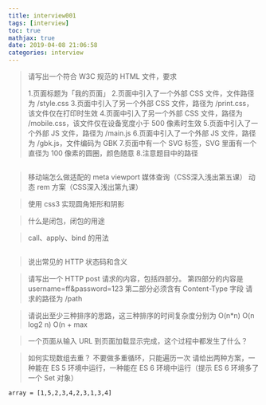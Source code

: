 ```yaml
---
title: interview001
tags: [interview]
toc: true
mathjax: true
date: 2019-04-08 21:06:58
categories: interview
---
```

>请写出一个符合 W3C 规范的 HTML 文件，要求
>
>1.页面标题为「我的页面」
>2.页面中引入了一个外部 CSS 文件，文件路径为 /style.css
>3.页面中引入了另一个外部 CSS 文件，路径为 /print.css，该文件仅在打印时生效
>4.页面中引入了另一个外部 CSS 文件，路径为 /mobile.css，该文件仅在设备宽度小于 500 像素时生效
>5.页面中引入了一个外部 JS 文件，路径为 /main.js
>6.页面中引入了一个外部 JS 文件，路径为 /gbk.js，文件编码为 GBK
>7.页面中有一个 SVG 标签，SVG 里面有一个直径为 100 像素的圆圈，颜色随意
>8.注意题目中的路径

```

```
> 移动端怎么做适配的
> meta viewport
> 媒体查询（CSS深入浅出第五课）
> 动态 rem 方案（CSS深入浅出第九课）

> 使用 css3 实现圆角矩形和阴影

> 什么是闭包，闭包的用途

> call、apply、bind 的用法
```

```

> 说出常见的 HTTP 状态码和含义

> 请写出一个 HTTP post 请求的内容，包括四部分。
> 第四部分的内容是 username=ff&password=123
> 第二部分必须含有 Content-Type 字段
> 请求的路径为 /path

> 请说出至少三种排序的思路，这三种排序的时间复杂度分别为
O(n*n)
O(n log2 n)
O(n + max

> 一个页面从输入 URL 到页面加载显示完成，这个过程中都发生了什么？

> 如何实现数组去重？
> 不要做多重循环，只能遍历一次
请给出两种方案，一种能在 ES 5 环境中运行，一种能在 ES 6 环境中运行（提示 ES 6 环境多了一个 Set 对象）
```
array = [1,5,2,3,4,2,3,1,3,4]
```


